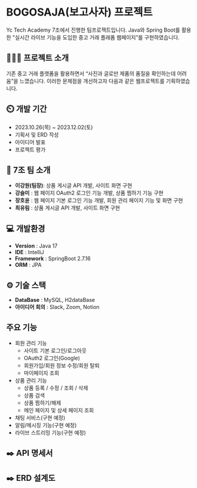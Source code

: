 # BOGOSAJA(보고사자) 프로젝트

Yc Tech Academy 7조에서 진행한 팀프로젝트입니다. Java와 Spring Boot를 활용한 "실시간 라이브 기능을 도입한 중고 거래 플래폼 웹페이지”를 구현하였습니다.

## 👩🏻‍💻 프로젝트 소개

기존 중고 거래 플랫폼을 활용하면서 “사진과 글로만 제품의 품질을 확인하는데 어려움”을 느꼈습니다. 이러한 문제점을 개선하고자 다음과 같은 웹프로젝트를 기획하였습니다.

## ⏲️ 개발 기간


- 2023.10.26(목) ~ 2023.12.02(토)
- 기획서 및 ERD 작성
- 아이디어 발표
- 프로젝트 평가

## 💾 7조 팀 소개


- **이강원(팀장)**: 상품 게시글 API 개발, 사이트 화면 구현
- **강슬미** : 웹 페이지 OAuth2 로그인 기능 개발, 상품 찜하기 기능 구현
- **장호윤** : 웹 페이지 기본 로그인 기능 개발, 회원 관리 페이지 기능 및 화면 구현
- **최유림** : 상품 게시글 API 개발, 사이트 화면 구현

## 💻 개발환경


- **Version** : Java 17
- **IDE** : IntelliJ
- **Framework** : SpringBoot 2.7.16
- **ORM** : JPA

## ⚙️ 기술 스택


- **DataBase** : MySQL, H2dataBase
- **아이디어 회의** : Slack, Zoom, Notion

## 주요 기능


- 회원 관리 기능
    - 사이트 기본 로그인/로그아웃
    - OAuth2 로그인(Google)
    - 회원가입/회원 정보 수정/회원 탈퇴
    - 마이페이지 조회
- 상품 관리 기능
    - 상품 등록 / 수정 / 조회 / 삭제
    - 상품 검색
    - 상품 찜하기/해제
    - 메인 페이지 및 상세 페이지 조회
- 채팅 서비스(구현 예정)
- 알림/메시징 기능(구현 예정)
- 라이브 스트리밍 기능(구현 예정)

## ✒️ API 명세서



## ✒️ ERD 설계도

